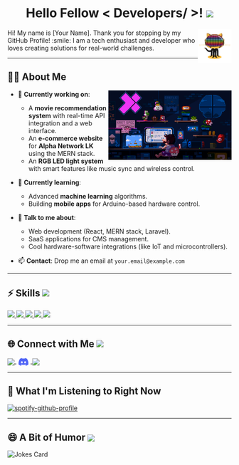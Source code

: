<h1 align="center"> Hello Fellow < Developers/ >! <img src="https://raw.githubusercontent.com/MartinHeinz/MartinHeinz/master/wave.gif" width="50px"> </h1>

<img width="15%" align="right" alt="Code GIF" src="https://github.com/deshanlankal/deshanlankal/blob/main/daftpunktocat-guy.gif" />

<div size='1px'>  
Hi! My name is [Your Name]. Thank you for stopping by my GitHub Profile! :smile:  
I am a tech enthusiast and developer who loves creating solutions for real-world challenges.  
</div>

---

<h2> 🧑‍💻 About Me </h2>

<img width="55%" align="right" alt="Coding Banner" src="https://github.com/deshanlankal/deshanlankal/blob/main/225813708-98b745f2-7d22-48cf-9150-083f1b00d6c9.gif" />

- 🔭 **Currently working on**:  
  - A **movie recommendation system** with real-time API integration and a web interface.  
  - An **e-commerce website** for **Alpha Network LK** using the MERN stack.  
  - An **RGB LED light system** with smart features like music sync and wireless control.  

- 🌱 **Currently learning**:  
  - Advanced **machine learning** algorithms.  
  - Building **mobile apps** for Arduino-based hardware control.  

- 💬 **Talk to me about**:  
  - Web development (React, MERN stack, Laravel).  
  - SaaS applications for CMS management.  
  - Cool hardware-software integrations (like IoT and microcontrollers).  

- 📫 **Contact**: Drop me an email at `your.email@example.com`  

---

<h2> ⚡ Skills <img src="https://media2.giphy.com/media/QssGEmpkyEOhBCb7e1/giphy.gif?cid=ecf05e47a0n3gi1bfqntqmob8g9aid1oyj2wr3ds3mg700bl&rid=giphy.gif" width="32px"> </h2>

<a href="https://github.com/yourusername?tab=repositories&q=&type=&language=react&sort="> 
  <img width="32px" src="https://raw.githubusercontent.com/rahulbanerjee26/githubAboutMeGenerator/main/icons/reactjs.svg">
</a>
<a href="https://github.com/yourusername?tab=repositories&q=&type=&language=javascript&sort="> 
  <img width="32px" src="https://raw.githubusercontent.com/rahulbanerjee26/githubAboutMeGenerator/main/icons/javascript.svg">
</a>
<a href="https://github.com/yourusername?tab=repositories&q=&type=&language=python&sort="> 
  <img width="32px" src="https://raw.githubusercontent.com/rahulbanerjee26/githubAboutMeGenerator/main/icons/python.svg">
</a>
<a href="https://github.com/yourusername?tab=repositories&q=&type=&language=arduino&sort="> 
  <img width="32px" src="https://raw.githubusercontent.com/rahulbanerjee26/githubAboutMeGenerator/main/icons/arduino.svg">
</a>
<a href="https://github.com/yourusername?tab=repositories&q=&type=&language=github&sort="> 
  <img width="32px" src="https://raw.githubusercontent.com/rahulbanerjee26/githubAboutMeGenerator/main/icons/github.svg">
</a>

---

<h2> 🌐 Connect with Me <img src="https://raw.githubusercontent.com/ShahriarShafin/ShahriarShafin/main/Assets/handshake.gif" width="100px"> </h2>

<a href="https://linkedin.com/in/yourprofile"> 
  <img width="32px" align="center" src="https://raw.githubusercontent.com/rahulbanerjee26/githubAboutMeGenerator/main/icons/linkedin.svg" />
</a> 
<a href="https://discordapp.com/users/yourdiscordid"> 
  <img width="32px" align="center" src="https://github.com/avinIndrasoma/avinIndrasoma/blob/main/Discord-Logo%20(1).png" />
</a>
<a href="mailto:your.email@example.com"> 
  <img width="32px" align="center" src="https://raw.githubusercontent.com/rahulbanerjee26/githubAboutMeGenerator/main/icons/gmail.svg" />
</a>

---

<h2> 🎵 What I'm Listening to Right Now </h2>

[![spotify-github-profile](https://spotify-github-profile.vercel.app/api/view?uid=yourspotifyid&cover_image=true&theme=default)](https://open.spotify.com/user/yourspotifyid)

---

<h2> 😄 A Bit of Humor <img align="center" src="https://media2.giphy.com/media/UQDSBzfyiBKvgFcSTw/giphy.gif?cid=ecf05e47p3cd513axbek3f56ti3jzizq8hincw20jauyyfyw&rid=giphy.gif" width="40px"> </h2>

![Jokes Card](https://readme-jokes.vercel.app/api?theme=default)

